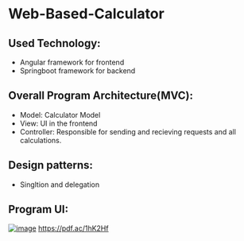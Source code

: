 # Web-Based-Calculator
## Used Technology:
* Angular framework for frontend
* Springboot framework for backend
## Overall Program Architecture(MVC):
- Model: Calculator Model
- View: UI in the frontend
- Controller: Responsible for sending and recieving requests and all calculations.
## Design patterns:
- Singltion and delegation
## Program UI:
[![image](https://www.linkpicture.com/q/UI_1.png)](https://www.linkpicture.com/view.php?img=LPic63ee46f93afdc1499360159)
https://pdf.ac/1hK2Hf
